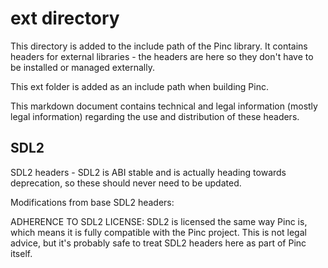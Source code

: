# ext directory

This directory is added to the include path of the Pinc library. It contains headers for external libraries - the headers are here so they don't have to be installed or managed externally.

This ext folder is added as an include path when building Pinc.

This markdown document contains technical and legal information (mostly legal information) regarding the use and distribution of these headers.

## SDL2

SDL2 headers - SDL2 is ABI stable and is actually heading towards deprecation, so these should never need to be updated.

Modifications from base SDL2 headers:

ADHERENCE TO SDL2 LICENSE: SDL2 is licensed the same way Pinc is, which means it is fully compatible with the Pinc project. This is not legal advice, but it's probably safe to treat SDL2 headers here as part of Pinc itself.

